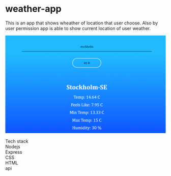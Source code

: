 # weather-app

This is an app that shows wheather of location that user choose. Also by user permission app is able to show current location of user weather.

![](screenshot/Screenshot.png)

Tech stack </br> 
Nodejs</br> 
Express</br> 
CSS </br> 
HTML </br> 
api
